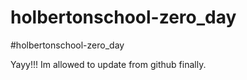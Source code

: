 # holbertonschool-zero_day
#holbertonschool-zero_day


Yayy!!! Im allowed to update from github finally.

